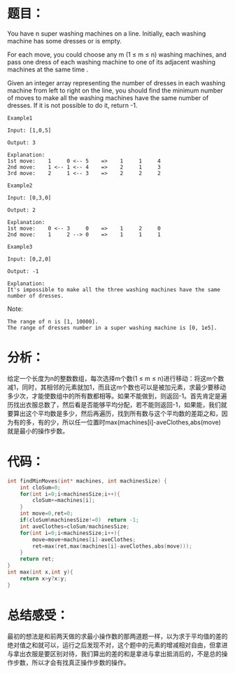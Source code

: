 题目：
==
You have n super washing machines on a line. Initially, each washing machine has some dresses or is empty.

For each move, you could choose any m (1 ≤ m ≤ n) washing machines, and pass one dress of each washing machine to one of its adjacent washing machines at the same time .

Given an integer array representing the number of dresses in each washing machine from left to right on the line, you should find the minimum number of moves to make all the washing machines have the same number of dresses. If it is not possible to do it, return -1.

```
Example1

Input: [1,0,5]

Output: 3

Explanation: 
1st move:    1     0 <-- 5    =>    1     1     4
2nd move:    1 <-- 1 <-- 4    =>    2     1     3    
3rd move:    2     1 <-- 3    =>    2     2     2   

Example2

Input: [0,3,0]

Output: 2

Explanation: 
1st move:    0 <-- 3     0    =>    1     2     0    
2nd move:    1     2 --> 0    =>    1     1     1     

Example3

Input: [0,2,0]

Output: -1

Explanation: 
It's impossible to make all the three washing machines have the same number of dresses. 
```
Note:

    The range of n is [1, 10000].
    The range of dresses number in a super washing machine is [0, 1e5].

分析：
==
给定一个长度为n的整数数组，每次选择m个数(1 ≤ m ≤ n)进行移动：将这m个数减1，同时，其相邻的元素就加1，而且这m个数也可以是被加元素，求最少要移动多少次，才能使数组中的所有数都相等。如果不能做到，则返回-1。首先肯定是遍历找出衣服总数了，然后看是否能够平均分配，若不能则返回-1，如果能，我们就要算出这个平均数是多少，然后再遍历，找到所有数与这个平均数的差距之和，因为有的多，有的少，所以任一位置时max(machines[i]-aveClothes,abs(move)
就是最小的操作步数。

代码：
==
```C
int findMinMoves(int* machines, int machinesSize) {
    int cloSum=0; 
    for(int i=0;i<machinesSize;i++){
        cloSum+=machines[i];
    }
    int move=0,ret=0;
    if(cloSum%machinesSize!=0)  return -1;
    int aveClothes=cloSum/machinesSize;
    for(int i=0;i<machinesSize;i++){
        move=move+machines[i]-aveClothes;
        ret=max(ret,max(machines[i]-aveClothes,abs(move)));
    }
    return ret;
}
int max(int x,int y){
    return x>y?x:y;
}
```

总结感受：
==
最初的想法是和前两天做的求最小操作数的那两道题一样，以为求于平均值的差的绝对值之和就可以，运行之后发现不对，这个题中的元素的增减相对自由，但拿进与拿出衣服是要区别对待，我们算出的差的和是拿进与拿出抵消后的，不是总的操作步数，所以才会有找真正操作步数的操作。
